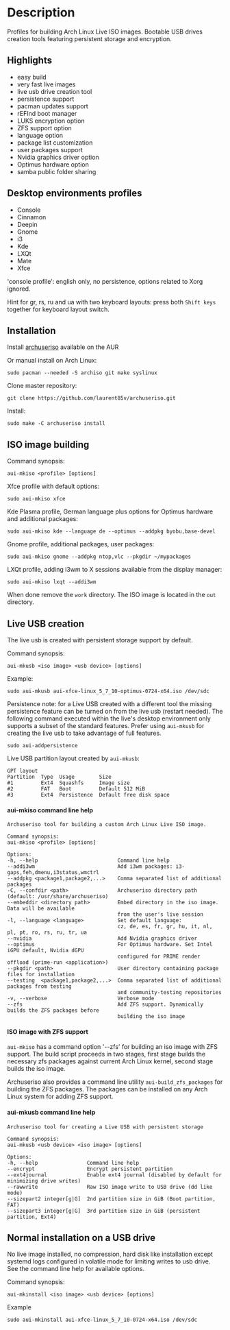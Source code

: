 Description
===========

Profiles for building Arch Linux Live ISO images. Bootable USB drives creation tools featuring persistent storage and encryption.

Highlights
----------

* easy build
* very fast live images
* live usb drive creation tool
* persistence support
* pacman updates support
* rEFInd boot manager
* LUKS encryption option
* ZFS support option
* language option
* package list customization
* user packages support
* Nvidia graphics driver option
* Optimus hardware option
* samba public folder sharing

Desktop environments profiles
-----------------------------

* Console
* Cinnamon
* Deepin
* Gnome
* i3
* Kde
* LXQt
* Mate
* Xfce

'console profile': english only, no persistence, options related to Xorg ignored.

Hint for gr, rs, ru and ua with two keyboard layouts: press both `Shift keys` together for keyboard layout switch. 

Installation
------------

Install [archuseriso](https://aur.archlinux.org/packages/archuseriso/) available on the AUR 

Or manual install on Arch Linux:

    sudo pacman --needed -S archiso git make syslinux

Clone master repository:

    git clone https://github.com/laurent85v/archuseriso.git

Install:

    sudo make -C archuseriso install

ISO image building
------------------

Command synopsis:

    aui-mkiso <profile> [options]

Xfce profile with default options:

    sudo aui-mkiso xfce

Kde Plasma profile, German language plus options for Optimus hardware and additional packages:

    sudo aui-mkiso kde --language de --optimus --addpkg byobu,base-devel

Gnome profile, additional packages, user packages:

    sudo aui-mkiso gnome --addpkg ntop,vlc --pkgdir ~/mypackages

LXQt profile, adding i3wm to X sessions available from the display manager:

    sudo aui-mkiso lxqt --addi3wm

When done remove the `work` directory. The ISO image is located in the `out` directory.

Live USB creation
-----------------
The live usb is created with persistent storage support by default.

Command synopsis:

    aui-mkusb <iso image> <usb device> [options]

Example:

    sudo aui-mkusb aui-xfce-linux_5_7_10-optimus-0724-x64.iso /dev/sdc

Persistence note: for a Live USB created with a different tool the missing persistence feature can be turned on from the live usb (restart needed). The following command executed within the live's desktop environment only supports a subset of the standard features. Prefer using `aui-mkusb` for creating the live usb to take advantage of full features.

    sudo aui-addpersistence

Live USB partition layout created by `aui-mkusb`:

    GPT layout
    Partition  Type  Usage        Size
    #1         Ext4  Squashfs     Image size 
    #2         FAT   Boot         Default 512 MiB
    #3         Ext4  Persistence  Default free disk space 

#### aui-mkiso command line help

    Archuseriso tool for building a custom Arch Linux Live ISO image.

    Command synopsis:
    aui-mkiso <profile> [options]

    Options:
    -h, --help                          Command line help
    --addi3wm                           Add i3wm packages: i3-gaps,feh,dmenu,i3status,wmctrl
    --addpkg <package1,package2,...>    Comma separated list of additional packages
    -C, --confdir <path>                Archuseriso directory path (default: /usr/share/archuseriso)
    --embeddir <directory path>         Embed directory in the iso image. Data will be available
                                        from the user's live session
    -l, --language <language>           Set default language:
                                        cz, de, es, fr, gr, hu, it, nl, pl, pt, ro, rs, ru, tr, ua
    --nvidia                            Add Nvidia graphics driver
    --optimus                           For Optimus hardware. Set Intel iGPU default, Nvidia dGPU
                                        configured for PRIME render offload (prime-run <application>)
    --pkgdir <path>                     User directory containing package files for installation
    --testing  <package1,package2,...>  Comma separated list of additional packages from testing
                                        and community-testing repositories
    -v, --verbose                       Verbose mode
    --zfs                               Add ZFS support. Dynamically builds the ZFS packages before
                                        building the iso image

#### ISO image with ZFS support

`aui-mkiso` has a command option '--zfs' for building an iso image with ZFS support. The build script
proceeds in two stages, first stage builds the necessary zfs packages against current Arch Linux kernel,
second stage builds the iso image.

Archuseriso also provides a command line utility `aui-build_zfs_packages` for building the ZFS packages. The
packages can be installed on any Arch Linux system for adding ZFS support.

#### aui-mkusb command line help

    Archuseriso tool for creating a Live USB with persistent storage

    Command synopsis:
    aui-mkusb <usb device> <iso image> [options]

    Options:
    -h, --help                Command line help
    --encrypt                 Encrypt persistent partition
    --ext4journal             Enable ext4 journal (disabled by default for minimizing drive writes)
    --rawwrite                Raw ISO image write to USB drive (dd like mode)
    --sizepart2 integer[g|G]  2nd partition size in GiB (Boot partition, FAT)
    --sizepart3 integer[g|G]  3rd partition size in GiB (persistent partition, Ext4)

Normal installation on a USB drive
-------------------------------------
No live image installed, no compression, hard disk like installation except systemd logs configured in volatile mode for limiting writes to usb drive. See the command line help for available options.

Command synopsis:

    aui-mkinstall <iso image> <usb device> [options]

Example

    sudo aui-mkinstall aui-xfce-linux_5_7_10-0724-x64.iso /dev/sdc
